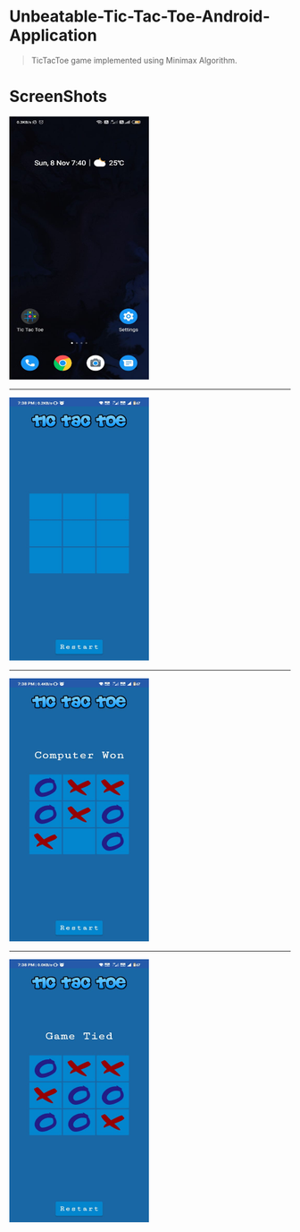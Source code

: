 # Unbeatable-Tic-Tac-Toe-Android-Application
> TicTacToe game implemented using Minimax Algorithm.
# ScreenShots
<img src = "https://github.com/tanishq1306/Unbeatable-Tic-Tac-Toe-Android-Application/blob/main/ss/home screen.jpeg" width ="250px" height ="470px">
<hr>
<img src = "https://github.com/tanishq1306/Unbeatable-Tic-Tac-Toe-Android-Application/blob/main/ss/gameBoard.jpeg"  width ="250px" height ="470px">
<hr>
<img src = "https://github.com/tanishq1306/Unbeatable-Tic-Tac-Toe-Android-Application/blob/main/ss/AI.jpeg"  width ="250px" height ="470px">
<hr>
<img src = "https://github.com/tanishq1306/Unbeatable-Tic-Tac-Toe-Android-Application/blob/main/ss/tie.jpeg"  width ="250px" height ="470px">


